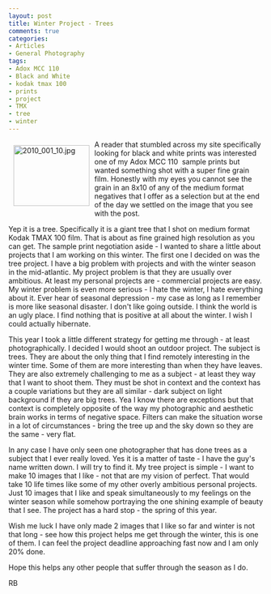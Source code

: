 ```yaml
---
layout: post
title: Winter Project - Trees
comments: true
categories:
- Articles
- General Photography
tags:
- Adox MCC 110
- Black and White
- kodak tmax 100
- prints
- project
- TMX
- tree
- winter
---
```

<a rel="lightbox" href="/wp-content/uploads/2010/01/2010_001_10.jpg"><img title="2010_001_10.jpg" src="/wp-content/uploads/2010/01/.thumbs/.2010_001_10.jpg" border="0" alt="2010_001_10.jpg" hspace="10" vspace="10" width="150" height="120" align="left" /></a>A reader that stumbled across my site specifically looking for black and white prints was interested one of my Adox MCC 110  sample prints but wanted something shot with a super fine grain film. Honestly with my eyes you cannot see the grain in an 8x10 of any of the medium format negatives that I offer as a selection but at the end of the day we settled on the image that you see with the post.

Yep it is a tree. Specifically it is a giant tree that I shot on medium format Kodak TMAX 100 film. That is about as fine grained high resolution as you can get. The sample print negotiation aside - I wanted to share a little about projects that I am working on this winter. The first one I decided on was the tree project. I have a big problem with projects and with the winter season in the mid-atlantic. My project problem is that they are usually over ambitious. At least my personal projects are - commercial projects are easy. My winter problem is even more serious - I hate the winter, I hate everything about it. Ever hear of seasonal depression - my case as long as I remember is more like seasonal disaster. I don't like going outside. I think the world is an ugly place. I find nothing that is positive at all about the winter. I wish I could actually hibernate.

This year I took a little different strategy for getting me through - at least photographically. I decided I would shoot an outdoor project. The subject is trees. They are about the only thing that I find remotely interesting in the winter time. Some of them are more interesting than when they have leaves. They are also extremely challenging to me as a subject - at least they way that I want to shoot them. They must be shot in context and the context has a couple variations but they are all similar - dark subject on light background if they are big trees. Yea I know there are exceptions but that context is completely opposite of the way my photographic and aesthetic brain works in terms of negative space. Filters can make the situation worse in a lot of circumstances - bring the tree up and the sky down so they are the same - very flat.

In any case I have only seen one photographer that has done trees as a subject that I ever really loved. Yes it is a matter of taste - I have the guy's name written down. I will try to find it. My tree project is simple - I want to make 10 images that I like - not that are my vision of perfect. That would take 10 life times like some of my other overly ambitious personal projects. Just 10 images that I like and speak simultaneously to my feelings on the winter season while somehow portraying the one shining example of beauty that I see. The project has a hard stop - the spring of this year.

Wish me luck I have only made 2 images that I like so far and winter is not that long - see how this project helps me get through the winter, this is one of them. I can feel the project deadline approaching fast now and I am only 20% done.

Hope this helps any other people that suffer through the season as I do.

RB
